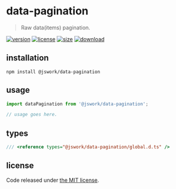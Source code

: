 # data-pagination
> Raw data(items) pagination.

[![version][version-image]][version-url]
[![license][license-image]][license-url]
[![size][size-image]][size-url]
[![download][download-image]][download-url]

## installation
```shell
npm install @jswork/data-pagination
```

## usage
```js
import dataPagination from '@jswork/data-pagination';

// usage goes here.
```

## types
```ts
/// <reference types="@jswork/data-pagination/global.d.ts" />
```

## license
Code released under [the MIT license](https://github.com/afeiship/data-pagination/blob/master/LICENSE.txt).

[version-image]: https://img.shields.io/npm/v/@jswork/data-pagination
[version-url]: https://npmjs.org/package/@jswork/data-pagination

[license-image]: https://img.shields.io/npm/l/@jswork/data-pagination
[license-url]: https://github.com/afeiship/data-pagination/blob/master/LICENSE.txt

[size-image]: https://img.shields.io/bundlephobia/minzip/@jswork/data-pagination
[size-url]: https://github.com/afeiship/data-pagination/blob/master/dist/index.min.js

[download-image]: https://img.shields.io/npm/dm/@jswork/data-pagination
[download-url]: https://www.npmjs.com/package/@jswork/data-pagination
